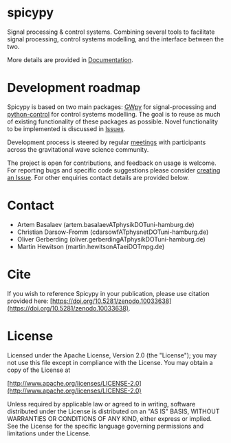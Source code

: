 # spicypy

Signal processing & control systems. Combining several tools to facilitate signal processing, control systems modelling,
and the interface between the two.

More details are provided in [Documentation](https://pyda-group.gitlab.io/spicypy/).

# Development roadmap

Spicypy is based on two main packages: [GWpy](https://gwpy.github.io/docs/) for
signal-processing and [python-control](https://python-control.readthedocs.io/en/latest/)
for control systems modelling. The goal is to reuse as much of existing functionality of
these packages as possible.
Novel functionality to be implemented is discussed in
[Issues](https://gitlab.com/pyda-group/spicypy/-/issues).

Development process is steered by regular [meetings](https://gitlab.com/pyda-group/spicypy/-/wikis/home/meetings)
with participants across the gravitational wave science community.

The project is open for contributions, and feedback on usage is welcome. For reporting bugs and specific code suggestions
please consider [creating an Issue](https://gitlab.com/pyda-group/spicypy/-/issues/new?issue%5Bmilestone_id%5D=).
For other enquiries contact details are provided below.

# Contact

* Artem Basalaev (artem.basalaevATphysikDOTuni-hamburg.de)
* Christian Darsow-Fromm (cdarsowfATphysnetDOTuni-hamburg.de)
* Oliver Gerberding (oliver.gerberdingATphysikDOTuni-hamburg.de)
* Martin Hewitson (martin.hewitsonATaeiDOTmpg.de)

# Cite

If you wish to reference Spicypy in your publication, please use citation provided here: [https://doi.org/10.5281/zenodo.10033638](https://doi.org/10.5281/zenodo.10033638).

# License

Licensed under the Apache License, Version 2.0 (the "License");
you may not use this file except in compliance with the License.
You may obtain a copy of the License at

[http://www.apache.org/licenses/LICENSE-2.0](http://www.apache.org/licenses/LICENSE-2.0)

  Unless required by applicable law or agreed to in writing, software
  distributed under the License is distributed on an "AS IS" BASIS,
  WITHOUT WARRANTIES OR CONDITIONS OF ANY KIND, either express or implied.
  See the License for the specific language governing permissions and
  limitations under the License.
